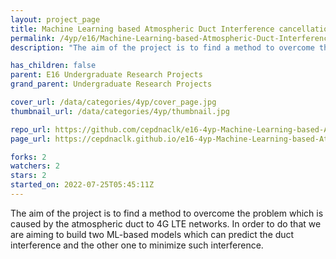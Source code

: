 ```yaml
---
layout: project_page
title: Machine Learning based Atmospheric Duct Interference cancellation in TD LTE networks
permalink: /4yp/e16/Machine-Learning-based-Atmospheric-Duct-Interference-cancellation-in-TD-LTE-networks/
description: "The aim of the project is to find a method to overcome the problem which is caused by the atmospheric duct to 4G LTE networks. In order to do that we are aiming to build two ML-based models which can predict the duct interference and the other one to minimize such interference."

has_children: false
parent: E16 Undergraduate Research Projects
grand_parent: Undergraduate Research Projects

cover_url: /data/categories/4yp/cover_page.jpg
thumbnail_url: /data/categories/4yp/thumbnail.jpg

repo_url: https://github.com/cepdnaclk/e16-4yp-Machine-Learning-based-Atmospheric-Duct-Interference-cancellation-in-TD-LTE-networks
page_url: https://cepdnaclk.github.io/e16-4yp-Machine-Learning-based-Atmospheric-Duct-Interference-cancellation-in-TD-LTE-networks

forks: 2
watchers: 2
stars: 2
started_on: 2022-07-25T05:45:11Z
---
```

The aim of the project is to find a method to overcome the problem which is caused by the atmospheric duct to 4G LTE networks. In order to do that we are aiming to build two ML-based models which can predict the duct interference and the other one to minimize such interference.

